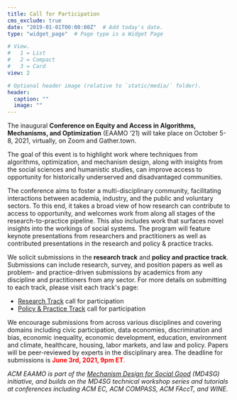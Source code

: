 ```yaml
---
title: Call for Participation
cms_exclude: true
date: "2019-01-01T00:00:00Z"  # Add today's date.
type: "widget_page"  # Page type is a Widget Page

# View.
#   1 = List
#   2 = Compact
#   3 = Card
view: 2

# Optional header image (relative to `static/media/` folder).
header:
  caption: ""
  image: ""
---
```


The inaugural **Conference on Equity and Access in Algorithms, Mechanisms, and Optimization** (EAAMO ‘21) will take place on October 5-8, 2021, virtually, on Zoom and Gather.town.
 
The goal of this event is to highlight work where techniques from algorithms, optimization, and mechanism design, along with insights from the social sciences and humanistic studies, can improve access to opportunity for historically underserved and disadvantaged communities. 
 
The conference aims to foster a multi-disciplinary community, facilitating interactions between academia, industry, and the public and voluntary sectors. To this end, it takes a broad view of how research can contribute to access to opportunity, and welcomes work from along all stages of the research-to-practice pipeline. This also includes work that surfaces novel insights into the workings of social systems. The program will feature keynote presentations from researchers and practitioners as well as contributed presentations in the research and policy & practice tracks. 
 
We solicit submissions in the **research track** and **policy and practice track**. Submissions can include research, survey, and position papers as well as problem- and practice-driven submissions by academics from any discipline and practitioners from any sector. For more details on submitting to each track, please visit each track's page: 

- [Research Track](https://eaamo.org/cfp/cfpresearch/) call for participation
- [Policy & Practice Track](https://eaamo.org/cfpolicyandpractice/) call for participation

We encourage submissions from across various disciplines and covering domains including civic participation, data economies, discrimination and bias, economic inequality, economic development, education, environment and climate, healthcare, housing, labor markets, and law and policy. Papers will be peer-reviewed by experts in the disciplinary area. The deadline for submissions is <span style="color:red">**June 3rd, 2021, 9pm ET**.</span>

*ACM EAAMO is part of the [Mechanism Design for Social Good](md4sg.com) (MD4SG) initiative, and builds on the MD4SG technical workshop series and tutorials at conferences including ACM EC, ACM COMPASS, ACM FAccT, and WINE.*
